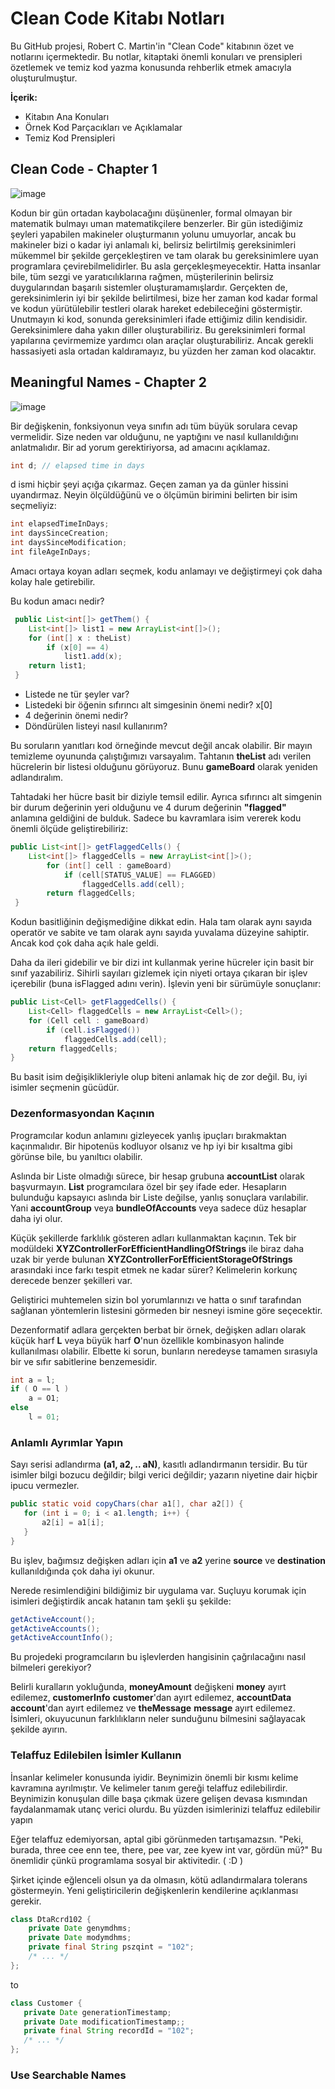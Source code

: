 # Clean Code Kitabı Notları

Bu GitHub projesi, Robert C. Martin'in "Clean Code" kitabının özet ve notlarını içermektedir. Bu notlar, kitaptaki önemli konuları ve prensipleri özetlemek ve temiz kod yazma konusunda rehberlik etmek amacıyla oluşturulmuştur.

**İçerik:**
- Kitabın Ana Konuları
- Örnek Kod Parçacıkları ve Açıklamalar
- Temiz Kod Prensipleri


## Clean Code - Chapter 1


![image](https://github.com/samettunay/robert-c.martin-clean-code-kitabi-notlari/assets/79511355/5d48e083-d516-49d6-87ef-2fa59c0c76b8)

Kodun bir gün ortadan kaybolacağını düşünenler, formal olmayan bir matematik bulmayı uman matematikçilere benzerler. Bir gün istediğimiz şeyleri yapabilen makineler oluşturmanın yolunu umuyorlar, ancak bu makineler bizi o kadar iyi anlamalı ki, belirsiz belirtilmiş gereksinimleri mükemmel bir şekilde gerçekleştiren ve tam olarak bu gereksinimlere uyan programlara çevirebilmelidirler. Bu asla gerçekleşmeyecektir. Hatta insanlar bile, tüm sezgi ve yaratıcılıklarına rağmen, müşterilerinin belirsiz duygularından başarılı sistemler oluşturamamışlardır. Gerçekten de, gereksinimlerin iyi bir şekilde belirtilmesi, bize her zaman kod kadar formal ve kodun yürütülebilir testleri olarak hareket edebileceğini göstermiştir. Unutmayın ki kod, sonunda gereksinimleri ifade ettiğimiz dilin kendisidir. Gereksinimlere daha yakın diller oluşturabiliriz. Bu gereksinimleri formal yapılarına çevirmemize yardımcı olan araçlar oluşturabiliriz. Ancak gerekli hassasiyeti asla ortadan kaldıramayız, bu yüzden her zaman kod olacaktır.

## Meaningful Names - Chapter 2

![image](https://github.com/samettunay/robert-c.martin-clean-code-kitabi-notlari/assets/79511355/46cb452f-fd4e-4bc0-b2c1-066ba59edc83)

Bir değişkenin, fonksiyonun veya sınıfın adı tüm büyük sorulara cevap vermelidir. Size neden var olduğunu, ne yaptığını ve nasıl kullanıldığını anlatmalıdır. Bir ad yorum gerektiriyorsa, ad amacını açıklamaz.

```java
int d; // elapsed time in days
```

d ismi hiçbir şeyi açığa çıkarmaz. Geçen zaman ya da günler hissini uyandırmaz. Neyin ölçüldüğünü ve o ölçümün birimini belirten bir isim seçmeliyiz:

```java
int elapsedTimeInDays;
int daysSinceCreation;
int daysSinceModification;
int fileAgeInDays;
```

Amacı ortaya koyan adları seçmek, kodu anlamayı ve değiştirmeyi çok daha kolay hale getirebilir. 

Bu kodun amacı nedir?

```java
 public List<int[]> getThem() {
    List<int[]> list1 = new ArrayList<int[]>();
    for (int[] x : theList)
        if (x[0] == 4)
            list1.add(x);
    return list1;
 }
```

- Listede ne tür şeyler var?
- Listedeki bir öğenin sıfırıncı alt simgesinin önemi nedir? x[0]
- 4 değerinin önemi nedir?
- Döndürülen listeyi nasıl kullanırım?


Bu soruların yanıtları kod örneğinde mevcut değil ancak olabilir. Bir mayın temizleme oyununda çalıştığımızı varsayalım. Tahtanın **theList** adı verilen hücrelerin bir listesi olduğunu görüyoruz. Bunu **gameBoard** olarak yeniden adlandıralım.

Tahtadaki her hücre basit bir diziyle temsil edilir. Ayrıca sıfırıncı alt simgenin bir durum değerinin yeri olduğunu ve 4 durum değerinin **"flagged"** anlamına geldiğini de bulduk. Sadece bu kavramlara isim vererek kodu önemli ölçüde geliştirebiliriz:

```java
public List<int[]> getFlaggedCells() {
    List<int[]> flaggedCells = new ArrayList<int[]>();
        for (int[] cell : gameBoard)
            if (cell[STATUS_VALUE] == FLAGGED)
                flaggedCells.add(cell);
        return flaggedCells;
 }
 ```

Kodun basitliğinin değişmediğine dikkat edin. Hala tam olarak aynı sayıda operatör ve sabite ve tam olarak aynı sayıda yuvalama düzeyine sahiptir. Ancak kod çok daha açık hale geldi.

Daha da ileri gidebilir ve bir dizi int kullanmak yerine hücreler için basit bir sınıf yazabiliriz. Sihirli sayıları gizlemek için niyeti ortaya çıkaran bir işlev içerebilir (buna isFlagged adını verin). İşlevin yeni bir sürümüyle sonuçlanır:

```java
public List<Cell> getFlaggedCells() {
    List<Cell> flaggedCells = new ArrayList<Cell>();
    for (Cell cell : gameBoard)
        if (cell.isFlagged())
            flaggedCells.add(cell);
    return flaggedCells;
}
 ```

Bu basit isim değişiklikleriyle olup biteni anlamak hiç de zor değil. Bu, iyi isimler seçmenin gücüdür.

### Dezenformasyondan Kaçının

Programcılar kodun anlamını gizleyecek yanlış ipuçları bırakmaktan kaçınmalıdır. Bir hipotenüs kodluyor olsanız ve hp iyi bir kısaltma gibi görünse bile, bu yanıltıcı olabilir.


Aslında bir Liste olmadığı sürece, bir hesap grubuna **accountList** olarak başvurmayın. **List** programcılara özel bir şey ifade eder. Hesapların bulunduğu kapsayıcı aslında bir Liste değilse, yanlış sonuçlara varılabilir. Yani **accountGroup** veya **bundleOfAccounts** veya sadece düz hesaplar daha iyi olur.

Küçük şekillerde farklılık gösteren adları kullanmaktan kaçının. Tek bir modüldeki **XYZControllerForEfficientHandlingOfStrings** ile biraz daha uzak bir yerde bulunan **XYZControllerForEfficientStorageOfStrings** arasındaki ince farkı tespit etmek ne kadar sürer? Kelimelerin korkunç derecede benzer şekilleri var.

Geliştirici muhtemelen sizin bol yorumlarınızı ve hatta o sınıf tarafından sağlanan yöntemlerin listesini görmeden bir nesneyi ismine göre seçecektir.

Dezenformatif adlara gerçekten berbat bir örnek, değişken adları olarak küçük harf **L** veya büyük harf **O**'nun özellikle kombinasyon halinde kullanılması olabilir. Elbette ki sorun, bunların neredeyse tamamen sırasıyla bir ve sıfır sabitlerine benzemesidir.

```java
int a = l;
if ( O == l )
    a = O1;
else
    l = 01;
 ```

 ### Anlamlı Ayrımlar Yapın

 Sayı serisi adlandırma **(a1, a2, .. aN)**, kasıtlı adlandırmanın tersidir. Bu tür isimler bilgi bozucu değildir; bilgi verici değildir; yazarın niyetine dair hiçbir ipucu vermezler.

 ```java
public static void copyChars(char a1[], char a2[]) {
    for (int i = 0; i < a1.length; i++) {
        a2[i] = a1[i];
    }      
}
 ```

 Bu işlev, bağımsız değişken adları için **a1** ve **a2** yerine **source** ve **destination** kullanıldığında çok daha iyi okunur.

Nerede resimlendiğini bildiğimiz bir uygulama var. Suçluyu korumak için isimleri değiştirdik ancak hatanın tam şekli şu şekilde:

 ```java
getActiveAccount();
getActiveAccounts();
getActiveAccountInfo();
 ```

Bu projedeki programcıların bu işlevlerden hangisinin çağrılacağını nasıl bilmeleri gerekiyor?

Belirli kuralların yokluğunda, **moneyAmount** değişkeni **money** ayırt edilemez, **customerInfo** **customer**'dan ayırt edilemez, **accountData** **account**'dan ayırt edilemez ve **theMessage** **message** ayırt edilemez. İsimleri, okuyucunun farklılıkların neler sunduğunu bilmesini sağlayacak şekilde ayırın.

### Telaffuz Edilebilen İsimler Kullanın

İnsanlar kelimeler konusunda iyidir. Beynimizin önemli bir kısmı kelime kavramına ayrılmıştır. Ve kelimeler tanım gereği telaffuz edilebilirdir. Beynimizin konuşulan dille başa çıkmak üzere gelişen devasa kısmından faydalanmamak utanç verici olurdu. Bu yüzden isimlerinizi telaffuz edilebilir yapın

Eğer telaffuz edemiyorsan, aptal gibi görünmeden tartışamazsın. "Peki, burada, three cee enn tee, there, pee var, zee kyew int var, gördün mü?" Bu önemlidir çünkü programlama sosyal bir aktivitedir. ( :D )

Şirket içinde eğlenceli olsun ya da olmasın, kötü adlandırmalara tolerans göstermeyin. Yeni geliştiricilerin değişkenlerin kendilerine açıklanması gerekir.

```java
class DtaRcrd102 {
    private Date genymdhms;
    private Date modymdhms;
    private final String pszqint = "102";
    /* ... */
};
 ```

to

 ```java
class Customer {
    private Date generationTimestamp;
    private Date modificationTimestamp;;
    private final String recordId = "102";
    /* ... */
};
 ```

### Use Searchable Names



